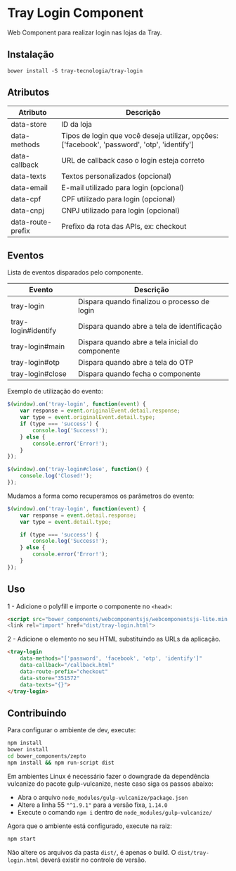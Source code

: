 # Tray Login Component
Web Component para realizar login nas lojas da Tray.

## Instalação

`bower install -S tray-tecnologia/tray-login`

## Atributos
Atributo      | Descrição
--------      | -----------
data-store    | ID da loja
data-methods  | Tipos de login que você deseja utilizar, opções: ['facebook', 'password', 'otp', 'identify']
data-callback | URL de callback caso o login esteja correto
data-texts    | Textos personalizados (opcional)
data-email    | E-mail utilizado para login (opcional)
data-cpf      | CPF utilizado para login (opcional)
data-cnpj     | CNPJ utilizado para login (opcional)
data-route-prefix | Prefixo da rota das APIs, ex: checkout

## Eventos
Lista de eventos disparados pelo componente.

Evento              | Descrição
--------            | -----------
tray-login          | Dispara quando finalizou o processo de login
tray-login#identify | Dispara quando abre a tela de identificação
tray-login#main     | Dispara quando abre a tela inicial do componente
tray-login#otp      | Dispara quando abre a tela do OTP
tray-login#close    | Dispara quando fecha o componente

Exemplo de utilização do evento:
```js
$(window).on('tray-login', function(event) {
    var response = event.originalEvent.detail.response;
    var type = event.originalEvent.detail.type;
    if (type === 'success') {
        console.log('Success!');
    } else {
        console.error('Error!');
    }
});

$(window).on('tray-login#close', function() {
    console.log('Closed!');
});
```

Mudamos a forma como recuperamos os parâmetros do evento:
```js
$(window).on('tray-login', function(event) {
    var response = event.detail.response;
    var type = event.detail.type;

    if (type === 'success') {
        console.log('Success!');
    } else {
        console.error('Error!');
    }
});
```


## Uso

1 - Adicione o polyfill e importe o componente no `<head>`:
```HTML
<script src="bower_components/webcomponentsjs/webcomponentsjs-lite.min.js">
<link rel="import" href="dist/tray-login.html">
```

2 - Adicione o elemento no seu HTML substituindo as URLs da aplicação.

```HTML
<tray-login
    data-methods="['password', 'facebook', 'otp', 'identify']"
    data-callback="/callback.html"
    data-route-prefix="checkout"
    data-store="351572"
    data-texts="{}">
</tray-login>
```

## Contribuindo

Para configurar o ambiente de dev, execute:
```sh
npm install
bower install
cd bower_components/zepto
npm install && npm run-script dist
```

Em ambientes Linux é necessário fazer o downgrade da dependência vulcanize do pacote gulp-vulcanize, neste caso siga os passos abaixo:

- Abra o arquivo `node_modules/gulp-vulcanize/package.json`
- Altere a linha 55 `"^1.9.1"` para a versão fixa, `1.14.0`
- Execute o comando `npm i` dentro de `node_modules/gulp-vulcanize/`

Agora que o ambiente está configurado, execute na raiz:
```sh
npm start
```

Não altere os arquivos da pasta `dist/`, é apenas o build. O `dist/tray-login.html` deverá existir no controle de versão.
